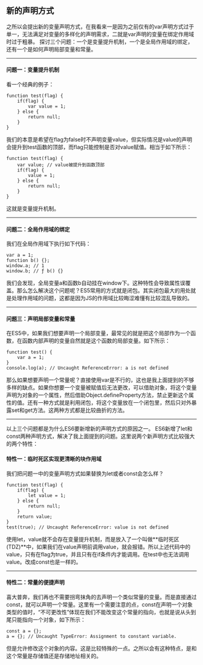 ﻿## 新的声明方式
之所以会提出新的变量声明方式，在我看来一是因为之前仅有的var声明方式过于单一，无法满足对变量的多样化的声明需求，二就是var声明的变量在绑定作用域时过于粗暴。
探讨三个问题：一个是变量提升机制，一个是全局作用域的绑定，还有一个是如何声明局部变量和常量。
--- ---
#### 问题一：变量提升机制
看一个经典的例子：
```
function test(flag) {
    if(flag) {
        var value = 1;
    } else {
        return null;
    }
}
```
我们的本意是希望在flag为false时不声明变量value，但实际情况是value的声明会提升到test函数的顶部，而flag只能控制是否对value赋值。相当于如下所示：
```
function test(flag) {
    var value; // value被提升到函数顶部
    if(flag) {
        value = 1;
    } else {
        return null;
    }
}
```
这就是变量提升机制。
--- ---
#### 问题二：全局作用域的绑定
我们在全局作用域下执行如下代码：
```
var a = 1;
function b() {};
window.a; // 1
window.b; // ƒ b() {}
```
我们会发现，全局变量a和函数b自动挂在window下。这种特性会导致属性误覆盖。那么怎么解决这个问题呢？ES5常用的方式就是闭包。其实闭包最大的用处就是处理作用域的问题，这都是因为JS的作用域比较晦涩难懂有比较混乱导致的。
--- ---
#### 问题三：声明局部变量和常量
在ES5中，如果我们想要声明一个局部变量，最常见的就是把这个局部作为一个函数，在函数内部声明的变量自然就是这个函数的局部变量。如下所示：
```
function test() {
    var a = 1;
}
console.log(a); // Uncaught ReferenceError: a is not defined
```
那么如果想要声明一个常量呢？直接使用var是不行的，这也是我上面提到的不够多样的缺点。如果你想要一个变量被赋值后无法更改，可以借助对象，将这个变量声明为对象的一个属性，然后借助Object.defineProperty方法，禁止更新这个属性的值。还有一种方式就是利用闭包，将这个变量放在一个闭包里，然后只对外暴露set和get方法。这两种方式都是比较曲折的方法。
--- ---
以上三个问题都是为什么ES6要新增新的声明方式的原因之一。
ES6新增了let和const两种声明方式，解决了我上面提到的问题。这里说两个新声明方式比较强大的两个特性：
#### 特性一：临时死区实现更清晰的块作用域
我们把问题一中的变量声明方式如果替换为let或者const会怎么样？
```
function test(flag) {
    if(flag) {
        let value = 1;
    } else {
        return null;
    }
    return value;
}
test(true); // Uncaught ReferenceError: value is not defined
```
使用let，value就不会存在变量提升机制，而是放入了一个叫做**临时死区(TDZ)**中，如果我们在value声明前调用value，就会报错。所以上述代码中的value，只有在flag为true，并且只有在if条件内才能调用。在test中也无法调用value。改成const也是一样的。
--- ---
#### 特性二：常量的便捷声明
喜大普奔，我们再也不需要拐弯抹角的去声明一个类似常量的变量。而是直接通过const，就可以声明一个常量。这里有一个需要注意的点，const在声明一个对象类型的值时，“不可更改性”体现在我们不能改变这个常量的指向，也就是说从头到尾只能指向一个对象，如下所示：
```
const a = {};
a = {}; // Uncaught TypeError: Assignment to constant variable.
```
但是允许修改这个对象的内容。这是比较特殊的一点。之所以会有这种特点，是和这个常量是存储值还是存储地址相关的。